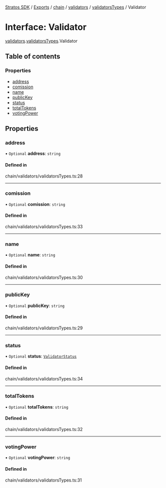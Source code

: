 [Stratos SDK](../README.md) / [Exports](../modules.md) / [chain](../modules/chain.md) / [validators](../modules/chain.validators.md) / [validatorsTypes](../modules/chain.validators.validatorsTypes.md) / Validator

# Interface: Validator

[validators](../modules/chain.validators.md).[validatorsTypes](../modules/chain.validators.validatorsTypes.md).Validator

## Table of contents

### Properties

- [address](chain.validators.validatorsTypes.Validator.md#address)
- [comission](chain.validators.validatorsTypes.Validator.md#comission)
- [name](chain.validators.validatorsTypes.Validator.md#name)
- [publicKey](chain.validators.validatorsTypes.Validator.md#publickey)
- [status](chain.validators.validatorsTypes.Validator.md#status)
- [totalTokens](chain.validators.validatorsTypes.Validator.md#totaltokens)
- [votingPower](chain.validators.validatorsTypes.Validator.md#votingpower)

## Properties

### address

• `Optional` **address**: `string`

#### Defined in

chain/validators/validatorsTypes.ts:28

___

### comission

• `Optional` **comission**: `string`

#### Defined in

chain/validators/validatorsTypes.ts:33

___

### name

• `Optional` **name**: `string`

#### Defined in

chain/validators/validatorsTypes.ts:30

___

### publicKey

• `Optional` **publicKey**: `string`

#### Defined in

chain/validators/validatorsTypes.ts:29

___

### status

• `Optional` **status**: [`ValidatorStatus`](../enums/chain.validators.validatorsTypes.ValidatorStatus.md)

#### Defined in

chain/validators/validatorsTypes.ts:34

___

### totalTokens

• `Optional` **totalTokens**: `string`

#### Defined in

chain/validators/validatorsTypes.ts:32

___

### votingPower

• `Optional` **votingPower**: `string`

#### Defined in

chain/validators/validatorsTypes.ts:31
